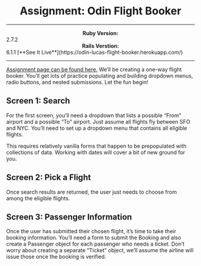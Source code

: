 # <div align="center">Assignment: Odin Flight Booker</div>
---

<div align="center"><b>Ruby Version:</b></div> 2.7.2  
<div align="center"><b>Rails Verstion:</b></div> 6.1.1  
[**See It Live**](https://odin-lucas-flight-booker.herokuapp.com/)

---
[Assignment page can be found here.](https://www.theodinproject.com/courses/ruby-on-rails/lessons/building-advanced-forms)
We’ll be creating a one-way flight booker. You’ll get lots of practice populating and building dropdown menus, radio buttons, and nested submissions. Let the fun begin!

## Screen 1: Search
For the first screen, you’ll need a dropdown that lists a possible “From” airport and a possible “To” airport. Just assume all flights fly between SFO and NYC. You’ll need to set up a dropdown menu that contains all eligible flights.

This requires relatively vanilla forms that happen to be prepopulated with collections of data. Working with dates will cover a bit of new ground for you.

## Screen 2: Pick a Flight
Once search results are returned, the user just needs to choose from among the eligible flights.

## Screen 3: Passenger Information
Once the user has submitted their chosen flight, it’s time to take their booking information. You’ll need a form to submit the Booking and also create a Passenger object for each passenger who needs a ticket. Don’t worry about creating a separate “Ticket” object, we’ll assume the airline will issue those once the booking is verified.